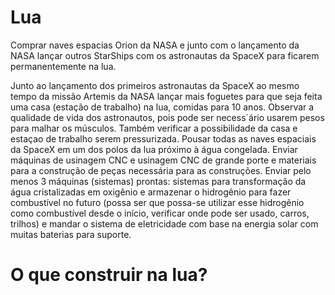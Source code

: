 # Lua
Comprar naves espacias Orion da NASA e junto com o lançamento da NASA lançar outros StarShips com os astronautas da SpaceX para ficarem permanentemente na lua.

Junto ao lançamento dos primeiros astronautas da SpaceX ao mesmo tempo da missão Artemis da NASA lançar mais foguetes para que seja feita uma casa (estação de trabalho) na lua, comidas para 10 anos. Observar a qualidade de vida dos astronautos, pois pode ser necess´ário usarem pesos para malhar os músculos. Também verificar a possibilidade da casa e estaçao de trabalho serem pressurizada. Pousar todas as naves espaciais da SpaceX em um dos polos da lua próximo à água congelada. Enviar máquinas de usinagem CNC e usinagem CNC de grande porte e materiais para a construção de peças necessária para as construções. Enviar pelo menos 3 máquinas (sistemas) prontas: sistemas para transformação da água cristalizadas em oxigênio e armazenar o hidrogênio para fazer combustível no futuro (possa ser que possa-se utilizar esse hidrogênio como combustível desde o início, verificar onde pode ser usado, carros, trilhos) e mandar o sistema de eletricidade com base na energia solar com muitas baterias para suporte.

# O que construir na lua?
